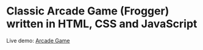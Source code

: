 # Classic Arcade Game (Frogger) written in HTML, CSS and JavaScript
Live demo: [Arcade Game](https://kaukov.github.io/arcade-game/)
